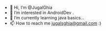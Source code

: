 - 👋 Hi, I’m @JugalGhia
- 👀 I’m interested in AndroidDev .
- 🌱 I’m currently learning java basics...
- 📫 How to reach me jugalsghia@gmail.com :)

<!---
JugalG/JugalG is a ✨ special ✨ repository because its `README.md` (this file) appears on your GitHub profile.
You can click the Preview link to take a look at your changes.
--->
